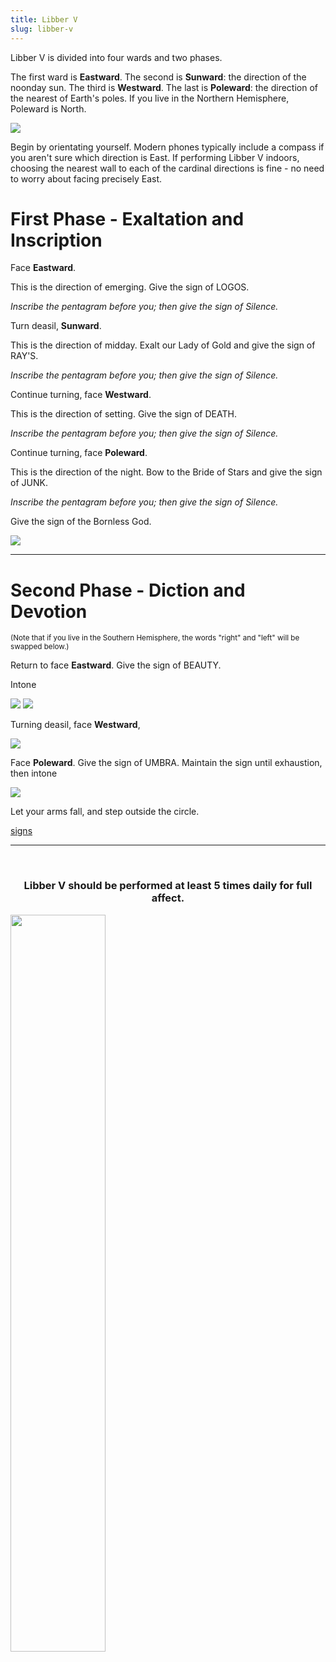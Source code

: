 ```yaml
---
title: Libber V
slug: libber-v
---
```


Libber V is divided into four wards and two phases.

The first ward is **Eastward**. The second is **Sunward**: the direction of the noonday sun. The third is **Westward**. The last is **Poleward**: the direction of the nearest of Earth's poles. If you live in the Northern Hemisphere, Poleward is North.

<img src="/image/libberV.sm.png" class="flush">


Begin by orientating yourself. Modern phones typically include a compass if you aren't sure which direction is East. If performing Libber V indoors, choosing the nearest wall to each of the cardinal directions is fine - no need to worry about facing precisely East.

# First Phase - Exaltation and Inscription

Face **Eastward**.

This is the direction of emerging. Give the sign of LOGOS.

*Inscribe the pentagram before you; then give the sign of Silence.*

Turn deasil, **Sunward**.

This is the direction of midday. Exalt our Lady of Gold and give the sign of RAY'S.

*Inscribe the pentagram before you; then give the sign of Silence.*

Continue turning, face **Westward**.

This is the direction of setting. Give the sign of DEATH.

*Inscribe the pentagram before you; then give the sign of Silence.*

Continue turning, face **Poleward**.

This is the direction of the night. Bow to the Bride of Stars and give the sign of JUNK.

*Inscribe the pentagram before you; then give the sign of Silence.*

Give the sign of the Bornless God.

<img src="/image/3y3.sm.png">

-----

# Second Phase - Diction and Devotion

<small>(Note that if you live in the Southern Hemisphere, the words "right" and "left" will be swapped below.)</small>

Return to face **Eastward**. Give the sign of BEAUTY.

Intone

<img class="center padded nozoom" src="/image/v1.nh.png">

<img class="center padded nozoom" src="/image/v2.png">

Turning deasil, face **Westward**,

<img class="center padded nozoom" src="/image/v3.png">

Face **Poleward**. Give the sign of UMBRA. Maintain the sign until exhaustion, then intone

<img class="center padded nozoom" src="/image/v4.png">

Let your arms fall, and step outside the circle.

<a class="next" href="/read/libber-v-signs">signs</a>

-----

<br> <h3 style="text-align: center">Libber V should be performed at least 5 times daily for full affect.</h3>
<img class="center" src="/image/nuit.gif" data-source="Hyrax riding tortoise - <a href='http://animals-riding-animals.tumblr.com/post/50292705047/hyrax-riding-tortoise'>animals-riding-animals.tumblr.com</a>" style="width: 55%">
